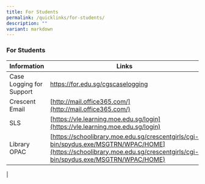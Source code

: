 ```yaml
---
title: For Students
permalink: /quicklinks/for-students/
description: ""
variant: markdown
---
```

### **For Students**

| Information | Links |
|---|---|
| Case Logging for Support | https://for.edu.sg/cgscaselogging 
| Crescent Email | [http://mail.office365.com/](http://mail.office365.com/)  |
| SLS | [https://vle.learning.moe.edu.sg/login](https://vle.learning.moe.edu.sg/login) |
| Library OPAC | [https://schoolibrary.moe.edu.sg/crescentgirls/cgi-bin/spydus.exe/MSGTRN/WPAC/HOME](https://schoolibrary.moe.edu.sg/crescentgirls/cgi-bin/spydus.exe/MSGTRN/WPAC/HOME) |
|